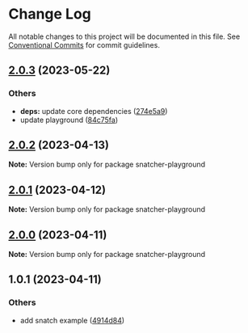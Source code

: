 # Change Log

All notable changes to this project will be documented in this file.
See [Conventional Commits](https://conventionalcommits.org) for commit guidelines.

## [2.0.3](https://github.com/do4ng/prext/compare/snatcher-playground@2.0.2...snatcher-playground@2.0.3) (2023-05-22)


### Others

* **deps:** update core dependencies ([274e5a9](https://github.com/do4ng/prext/commit/274e5a99df93fe1c4815ba3fffb6f213a1a4e47c))
* update playground ([84c75fa](https://github.com/do4ng/prext/commit/84c75fad2ed4153a8f80f3e095852a80b9b0c93d))



## [2.0.2](https://github.com/do4ng/prext/compare/snatcher-playground@2.0.1...snatcher-playground@2.0.2) (2023-04-13)

**Note:** Version bump only for package snatcher-playground





## [2.0.1](https://github.com/do4ng/prext/compare/snatcher-playground@2.0.0...snatcher-playground@2.0.1) (2023-04-12)

**Note:** Version bump only for package snatcher-playground





## [2.0.0](https://github.com/do4ng/prext/compare/snatcher-playground@1.0.1...snatcher-playground@2.0.0) (2023-04-11)

**Note:** Version bump only for package snatcher-playground





## 1.0.1 (2023-04-11)


### Others

* add snatch example ([4914d84](https://github.com/do4ng/prext/commit/4914d843f839df13b2158dae6089817861bae2c4))
